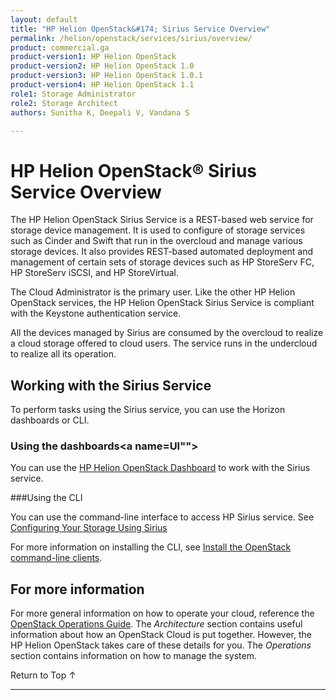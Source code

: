 ```yaml
---
layout: default
title: "HP Helion OpenStack&#174; Sirius Service Overview"
permalink: /helion/openstack/services/sirius/overview/
product: commercial.ga
product-version1: HP Helion OpenStack
product-version2: HP Helion OpenStack 1.0
product-version3: HP Helion OpenStack 1.0.1
product-version4: HP Helion OpenStack 1.1
role1: Storage Administrator
role2: Storage Architect
authors: Sunitha K, Deepali V, Vandana S

---
```

<!--PUBLISHED-->

<script>

function PageRefresh {
onLoad="window.refresh"
}

PageRefresh();

</script>

<!--
<p style="font-size: small;"> <a href="/helion/openstack/services/tripleo/overview/">&#9664; PREV</a> | <a href="/helion/openstack/services/overview/">&#9650; UP</a> | <a href="/helion/openstack/services/identity/overview/"> NEXT &#9654</a> </p>
-->

# HP Helion OpenStack&#174; Sirius Service Overview #

The HP Helion OpenStack Sirius Service is a REST-based web service for storage device  management. It is used to configure of storage services such as Cinder and Swift that run in the overcloud and manage various storage devices. It also provides REST-based automated deployment and management of certain sets of storage devices such as HP StoreServ FC, HP StoreServ iSCSI, and HP StoreVirtual. 

The Cloud Administrator is the primary user. Like the other HP Helion OpenStack services, the HP Helion OpenStack Sirius Service is compliant with the Keystone authentication service.

All the devices managed by Sirius are consumed by the overcloud to realize a cloud storage offered to cloud users. The service runs in the undercloud to realize all its operation.


## Working with the Sirius Service ##

To perform tasks using the Sirius service, you can use the Horizon dashboards or CLI.

### Using the dashboards<a name=UI""></a>

You can use the [HP Helion OpenStack Dashboard](/helion/openstack/dashboard/how-works/) to work with the Sirius service.

###Using the CLI<a name="cli"></a>

You can use the command-line interface to access HP Sirius service. See [Configuring Your Storage Using Sirius](/helion/openstack/sirius-cli/)

For more information on installing the CLI, see [Install the OpenStack command-line clients](http://docs.openstack.org/user-guide/content/install_clients.html).

## For more information ##

For more general information on how to operate your cloud, reference the [OpenStack Operations Guide](http://docs.openstack.org/ops/). The *Architecture* section contains useful information about how an OpenStack Cloud is put together. However, the HP Helion OpenStack takes care of these details for you. The *Operations* section contains information on how to manage the system.

 <a href="#top" style="padding:14px 0px 14px 0px; text-decoration: none;"> Return to Top &#8593; </a>

----
